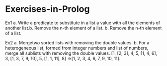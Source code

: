 # Exercises-in-Prolog

Ex1
a. Write a predicate to substitute in a list a value with all the elements of another list.b. Remove the n-th element of a list.
b. Remove the n-th element of a list.

Ex2
a. Mergetwo sorted lists with removing the double values.
b. For a heterogeneous list, formed from integer numbers and list of numbers, merge all sublists with removing the double values.
   [1, [2, 3], 4, 5, [1, 4, 6], 3, [1, 3, 7, 9, 10], 5, [1, 1, 11], 8] =>[1, 2, 3, 4, 6, 7, 9, 10, 11].
